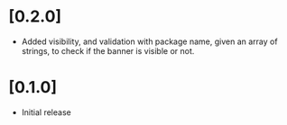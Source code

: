 # [0.2.0]

* Added visibility, and validation with package name, given an array of strings, to check if the banner is visible or not.

# [0.1.0]

* Initial release
